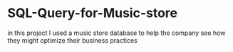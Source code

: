 # SQL-Query-for-Music-store
in this project I used a music store database to help the company see how they might optimize their business practices
